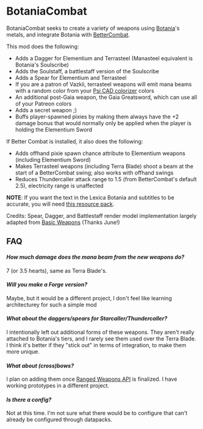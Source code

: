 # BotaniaCombat

BotaniaCombat seeks to create a variety of weapons using [Botania](https://www.curseforge.com/minecraft/mc-mods/botania)'s metals, and integrate Botania with [BetterCombat](https://www.curseforge.com/minecraft/mc-mods/better-combat-by-daedelus).

This mod does the following:

- Adds a Dagger for Elementium and Terrasteel (Manasteel equivalent is Botania's Soulscribe)
- Adds the Soulstaff, a battlestaff version of the Soulscribe
- Adds a Spear for Elementium and Terrasteel
- If you are a patron of Vazkii, terrasteel weapons will emit mana beams with a random color from your [Psi CAD colorizer](https://github.com/VazkiiMods/Psi/blob/master/contributors.properties) colors
- An additional post-Gaia weapon, the Gaia Greatsword, which can use all of your Patreon colors
- Adds a secret weapon ;)
- Buffs player-spawned pixies by making them always have the +2 damage bonus that would normally only be applied when the player is holding the Elementium Sword

If Better Combat is installed, it also does the following:

- Adds offhand pixie spawn chance attribute to Elementium weapons (including Elementium Sword)
- Makes Terrasteel weapons (including Terra Blade) shoot a beam at the start of a BetterCombat swing; also works with offhand swings
- Reduces Thundercaller attack range to 1.5 (from BetterCombat's default 2.5), electricity range is unaffected

**NOTE**: If you want the text in the Lexica Botania and subtitles to be accurate, you will need [this resource pack](https://modrinth.com/resourcepack/botaniacombatlang/settings/description).

Credits:
Spear, Dagger, and Battlestaff render model implementation largely adapted from [Basic Weapons](https://www.curseforge.com/minecraft/mc-mods/basic-weapons) (Thanks June!)

## FAQ
#### *How much damage does the mana beam from the new weapons do?*
7 (or 3.5 hearts), same as Terra Blade's.

####  *Will you make a Forge version?*
Maybe, but it would be a different project, I don't feel like learning architecturey for such a simple mod

#### *What about the daggers/spears for Starcaller/Thundercaller?*
I intentionally left out additional forms of these weapons. 
They aren't really attached to Botania's tiers, and I rarely see them used over the Terra Blade. 
I think it's better if they "stick out" in terms of integration, to make them more unique.

#### *What about (cross)bows?*
I plan on adding them once [Ranged Weapons API](https://github.com/FabricExtras/RangedWeaponAPI) is finalized.
I have working prototypes in a different project.

#### *Is there a config?*
Not at this time. I'm not sure what there would be to configure that can't already be configured through datapacks.
